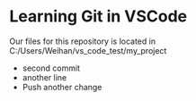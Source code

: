 # Learning Git in VSCode
Our files for this repository is located in C:/Users/Weihan/vs_code_test/my_project

- second commit
- another line
- Push another change
